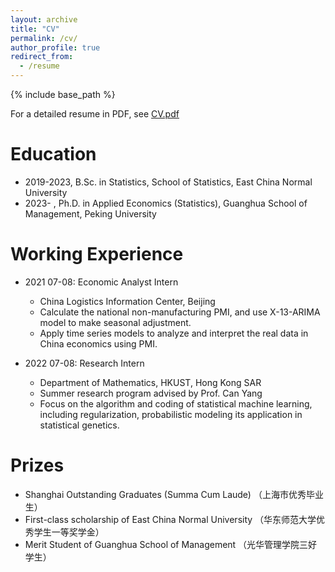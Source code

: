 ```yaml
---
layout: archive
title: "CV"
permalink: /cv/
author_profile: true
redirect_from:
  - /resume
---
```


{% include base_path %}

For a detailed resume in PDF, see [CV.pdf](../files/CV_Baichen_Yu.pdf)

Education
======

- 2019-2023, B.Sc. in Statistics, School of Statistics, East China Normal University
- 2023- , Ph.D. in Applied Economics (Statistics), Guanghua School of Management, Peking University


Working Experience
======
* 2021 07-08: Economic Analyst Intern 
  * China Logistics Information Center, Beijing
  * Calculate the national non-manufacturing PMI, and use X-13-ARIMA model to make seasonal adjustment.
  * Apply time series models to analyze and interpret the real data in China economics using PMI.

* 2022 07-08: Research Intern
  * Department of Mathematics, HKUST, Hong Kong SAR 
  * Summer research program advised by Prof. Can Yang
  * Focus on the algorithm and coding of statistical machine learning, including regularization, probabilistic modeling its application in statistical genetics.

Prizes
======
 - Shanghai Outstanding Graduates (Summa Cum Laude) （上海市优秀毕业生）
 - First-class scholarship of East China Normal University （华东师范大学优秀学生一等奖学金）
 - Merit Student of Guanghua School of Management （光华管理学院三好学生）